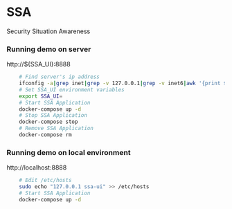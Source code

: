 # SSA
Security Situation Awareness

### Running demo on server
http://${SSA_UI}:8888
```sh
    # Find server's ip address
    ifconfig -a|grep inet|grep -v 127.0.0.1|grep -v inet6|awk '{print $2}'|tr -d "addr:"
    # Set SSA_UI environment variables
    export SSA_UI=
    # Start SSA Application
    docker-compose up -d
    # Stop SSA Application
    docker-compose stop
    # Remove SSA Application
    docker-compose rm
```
### Running demo on local environment
http://localhost:8888
```sh
    # Edit /etc/hosts
    sudo echo "127.0.0.1 ssa-ui" >> /etc/hosts
    # Start SSA Application
    docker-compose up -d
```

